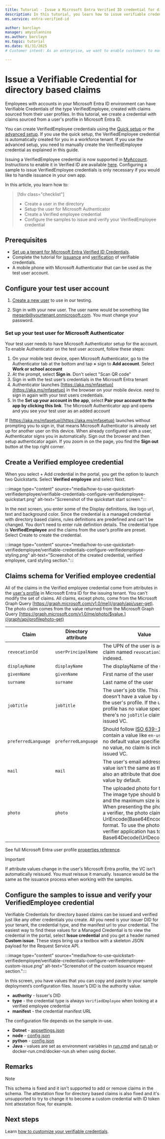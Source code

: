 ```yaml
---
title: Tutorial - Issue a Microsoft Entra Verified ID credential for directory based claims 
description: In this tutorial, you learn how to issue verifiable credentials, from directory based claims, by using a sample app.
ms.service: entra-verified-id

author: barclayn
manager: amycolannino
ms.author: barclayn
ms.topic: tutorial
ms.date: 01/31/2025
# Customer intent: As an enterprise, we want to enable customers to manage information about themselves by using verifiable credentials.

---
```



# Issue a Verifiable Credential for directory based claims

Employees with accounts in your Microsoft Entra ID environment can have Verifiable Credentials of the type VerifiedEmployee, created with claims sourced from their user profiles. In this tutorial, we create a credential with claims sourced from a user's profile in Microsoft Entra ID.

You can create VerifiedEmployee credentials using the [Quick setup](verifiable-credentials-configure-tenant-quick.md) or the [advanced setup](verifiable-credentials-configure-tenant.md). If you use the quick setup, the VerifiedEmployee credential is automatically created for you in a workforce tenant. If you use the advanced setup, you need to manually create the VerifiedEmployee credential as explained in this guide.

Issuing a VerifiedEmployee credential is now supported in [MyAccount](https://myaccount.microsoft.com). Instructions to enable it in Verified ID are available [here](verifiable-credentials-configure-tenant-quick.md#myaccount-available-now-to-simplify-issuance-of-workplace-credentials). Configuring a sample to issue VerifiedEmployee credentials is only necessary if you would like to handle issuance in your own app.

In this article, you learn how to:

> [!div class="checklist"]
>
> - Create a user in the directory
> - Setup the user for Microsoft Authenticator
> - Create a Verified employee credential
> - Configure the samples to issue and verify your VerifiedEmployee credential


## Prerequisites

- [Set up a tenant for Microsoft Entra Verified ID Credentials](verifiable-credentials-configure-tenant.md).
- Complete the tutorial for [issuance](verifiable-credentials-configure-issuer.md) and [verification](verifiable-credentials-configure-verifier.md) of verifiable credentials.
- A mobile phone with Microsoft Authenticator that can be used as the test user account.

## Configure your test user account

1. [Create a new user](../fundamentals/how-to-create-delete-users.yml#create-a-new-user) to use in our testing.

2. Sign in with your new user. The user name would be something like meganb@yourtenant.onmicrosoft.com. You must change your password.

### Set up your test user for Microsoft Authenticator

Your test user needs to have Microsoft Authenticator setup for the account. To enable Authenticator on the test user account, follow these steps:

1. On your mobile test device, open Microsoft Authenticator, go to the Authenticator tab at the bottom and tap **+**  sign to **Add account**. Select **Work or school account** 
1. At the prompt, select **Sign in**. Don't select "Scan QR code"
1. Sign in with the test user’s credentials in the Microsoft Entra tenant
1. Authenticator launches [https://aka.ms/mfasetup](https://aka.ms/mfasetup) in the browser on your mobile device.   need to sign in again with your test users credentials.
1. In the **Set up your account in the app**, select **Pair your account to the app by clicking this link**. The Microsoft Authenticator app and opens and you see your test user as an added account

If [https://aka.ms/mfasetup](https://aka.ms/mfasetup) launches without prompting you to sign in, that means Microsoft Authenticator is already set up for another user on this device. When already configured with a user, Authenticator signs you in automatically. Sign out the browser and then setup authenticator again. If you zoom in on the page, you find the **Sign out** button at the top right corner.

## Create a Verified employee credential

When you select + Add credential in the portal, you get the option to launch two Quickstarts. Select **Verified employee** and select Next. 

:::image type="content" source="media/how-to-use-quickstart-verifiedemployee/verifiable-credentials-configure-verifiedemployee-quickstart.png" alt-text="Screenshot of the quickstart start screen.":::

In the next screen, you enter some of the Display definitions, like logo url, text and background color. Since the credential is a managed credential with directory based claims, rules definitions are predefined and can't be changed. You don't need to enter rule definition details. The credential type is **VerifiedEmployee** and the claims from the user’s profile are preset. Select Create to create the credential.

:::image type="content" source="media/how-to-use-quickstart-verifiedemployee/verifiable-credentials-configure-verifiedemployee-styling.png" alt-text="Screenshot of the created credential, verified employee, card styling section.":::

## Claims schema for Verified employee credential

All of the claims in the Verified employee credential come from attributes in the [user's profile](/graph/api/resources/user) in Microsoft Entra ID for the issuing tenant. You can't modify the set of claims. All claims, except photo, come from the Microsoft Graph Query [https://graph.microsoft.com/v1.0/me](/graph/api/user-get). The photo claim comes from the value returned from the Microsoft Graph Query [https://graph.microsoft.com/v1.0/me/photo/$value.](/graph/api/profilephoto-get)

| Claim | Directory attribute | Value  |
|---------|---------|---------|
| `revocationId` | `userPrincipalName`| The UPN of the user is added as a claim named `revocationId` and gets indexed.|
| `displayName` | `displayName` | The displayName of the user |
| `givenName` | `givenName` | First name of the user |
| `surname` | `surname` | Last name of the user |
| `jobTitle` | `jobTitle` | The user's job title. This attribute doesn't have a value by default in the user's profile. If the user's profile has no value specified, there's no `jobTitle` claim in the issued VC. |
| `preferredLanguage` | `preferredLanguage` | Should follow [ISO 639-1](https://en.wikipedia.org/wiki/ISO_639-1) and contain a value like `en-us`. There's no default value specified. If there's no value, no claim  is included in the issued VC. |
| `mail` | `mail` | The user's email address. The `mail` value isn't the same as the UPN. It's also an attribute that doesn't have a value by default. 
| `photo` | `photo` | The uploaded photo for the user. The image type should be JPEG and the maximum size is 2 MB. When presenting the photo claim to a verifier, the photo claim is in the UrlEncode(Base64Encode(photo)) format. To use the photo, the verifier application has to Base64Decode(UrlDecode(photo)).

See full Microsoft Entra user profile [properties reference](/graph/api/resources/user).

>[!IMPORTANT]
>If attribute values change in the user's Microsoft Entra profile, the VC isn't automatically reissued. You must reissue it manually. Issuance would be the same as the issuance process when working with the samples.

## Configure the samples to issue and verify your VerifiedEmployee credential

Verifiable Credentials for directory based claims can be issued and verified just like any other credentials you create. All you need is your issuer DID for your tenant, the credential type, and the manifest url to your credential. The easiest way to find these values for a Managed Credential is to view the credential in the portal, select **Issue credential** and you get a header named **Custom issue**. These steps bring up a textbox with a skeleton JSON payload for the Request Service API.

:::image type="content" source="media/how-to-use-quickstart-verifiedemployee/verifiable-credentials-configure-verifiedemployee-custom-issue.png" alt-text="Screenshot of the custom issuance request section.":::

In this screen, you have values that you can copy and paste to your sample deployment’s configuration files. Issuer’s DID is the authority value.

- **authority** - Issuer's DID
- **type** - the credential type is always `VerifiedEmployee` when looking at a verified employee credential
- **manifest** - the credential manifest URL

The configuration file depends on the sample in-use.

- **Dotnet** - [appsettings.json](https://github.com/Azure-Samples/active-directory-verifiable-credentials-dotnet/blob/main/1-asp-net-core-api-idtokenhint/appsettings.json)
- **node** - [config.json](https://github.com/Azure-Samples/active-directory-verifiable-credentials-node/blob/main/1-node-api-idtokenhint/config.json)
- **python** - [config.json](https://github.com/Azure-Samples/active-directory-verifiable-credentials-python/blob/main/1-python-api-idtokenhint/config.json)
- **Java** - values are set as environment variables in [run.cmd](https://github.com/Azure-Samples/active-directory-verifiable-credentials-java/blob/main/1-java-api-idtokenhint/run.cmd) and [run.sh](https://github.com/Azure-Samples/active-directory-verifiable-credentials-java/blob/main/1-java-api-idtokenhint/run.sh) or docker-run.cmd/docker-run.sh when using docker.

## Remarks

>[!NOTE]
> This schema is fixed and it isn't supported to add or remove claims in the schema. The attestation flow for directory based claims is also fixed and it's unsupported to try to change it to become a custom credential with ID token hint attestation flow, for example.

## Next steps

Learn [how to customize your verifiable credentials](credential-design.md).
